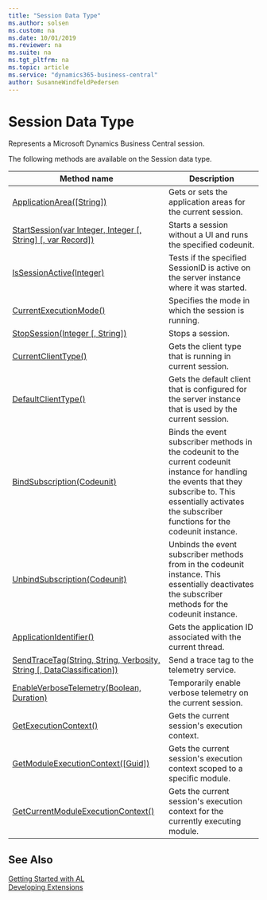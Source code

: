 ```yaml
---
title: "Session Data Type"
ms.author: solsen
ms.custom: na
ms.date: 10/01/2019
ms.reviewer: na
ms.suite: na
ms.tgt_pltfrm: na
ms.topic: article
ms.service: "dynamics365-business-central"
author: SusanneWindfeldPedersen
---
```

[//]: # (START>DO_NOT_EDIT)
[//]: # (IMPORTANT:Do not edit any of the content between here and the END>DO_NOT_EDIT.)
[//]: # (Any modifications should be made in the .xml files in the ModernDev repo.)
# Session Data Type
Represents a Microsoft Dynamics Business Central session.


The following methods are available on the Session data type.


|Method name|Description|
|-----------|-----------|
|[ApplicationArea([String])](session-applicationarea-method.md)|Gets or sets the application areas for the current session.|
|[StartSession(var Integer, Integer [, String] [, var Record])](session-startsession-method.md)|Starts a session without a UI and runs the specified codeunit.|
|[IsSessionActive(Integer)](session-issessionactive-method.md)|Tests if the specified SessionID is active on the server instance where it was started.|
|[CurrentExecutionMode()](session-currentexecutionmode-method.md)|Specifies the mode in which the session is running.|
|[StopSession(Integer [, String])](session-stopsession-method.md)|Stops a session.|
|[CurrentClientType()](session-currentclienttype-method.md)|Gets the client type that is running in current session.|
|[DefaultClientType()](session-defaultclienttype-method.md)|Gets the default client that is configured for the server instance that is used by the current session.|
|[BindSubscription(Codeunit)](session-bindsubscription-method.md)|Binds the event subscriber methods in the codeunit to the current codeunit instance for handling the events that they subscribe to. This essentially activates the subscriber functions for the codeunit instance.|
|[UnbindSubscription(Codeunit)](session-unbindsubscription-method.md)|Unbinds the event subscriber methods from in the codeunit instance. This essentially deactivates the subscriber methods for the codeunit instance.|
|[ApplicationIdentifier()](session-applicationidentifier-method.md)|Gets the application ID associated with the current thread.|
|[SendTraceTag(String, String, Verbosity, String [, DataClassification])](session-sendtracetag-method.md)|Send a trace tag to the telemetry service.|
|[EnableVerboseTelemetry(Boolean, Duration)](session-enableverbosetelemetry-method.md)|Temporarily enable verbose telemetry on the current session.|
|[GetExecutionContext()](session-getexecutioncontext-method.md)|Gets the current session's execution context.|
|[GetModuleExecutionContext([Guid])](session-getmoduleexecutioncontext-method.md)|Gets the current session's execution context scoped to a specific module.|
|[GetCurrentModuleExecutionContext()](session-getcurrentmoduleexecutioncontext-method.md)|Gets the current session's execution context for the currently executing module.|


[//]: # (IMPORTANT: END>DO_NOT_EDIT)
## See Also  
[Getting Started with AL](../../devenv-get-started.md)  
[Developing Extensions](../../devenv-dev-overview.md)  